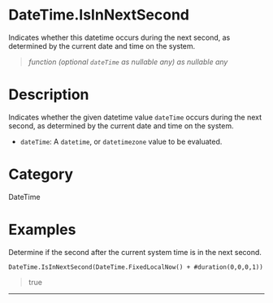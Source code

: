 ﻿# DateTime.IsInNextSecond
Indicates whether this datetime occurs during the next second, as determined by the current date and time on the system.
> _function (optional <code>dateTime</code> as nullable any) as nullable any_
# Description 
Indicates whether the given datetime value <code>dateTime</code> occurs during the next second, as determined by the current date and time on the system.
      <ul>
      <li><code>dateTime</code>: A <code>datetime</code>, or <code>datetimezone</code> value to be evaluated.</li>
      </ul>
# Category 
DateTime
# Examples 
Determine if the second after the current system time is in the next second.
```
DateTime.IsInNextSecond(DateTime.FixedLocalNow() + #duration(0,0,0,1))
```
> true
***
